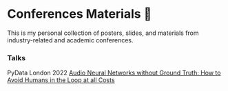 # Conferences Materials 🎨

This is my personal collection of posters, slides, and materials from industry-related and academic conferences.

### Talks
PyData London 2022 [Audio Neural Networks without Ground Truth: How to Avoid Humans in the Loop at all Costs
](https://youtu.be/hSLB8PW7ltU)
